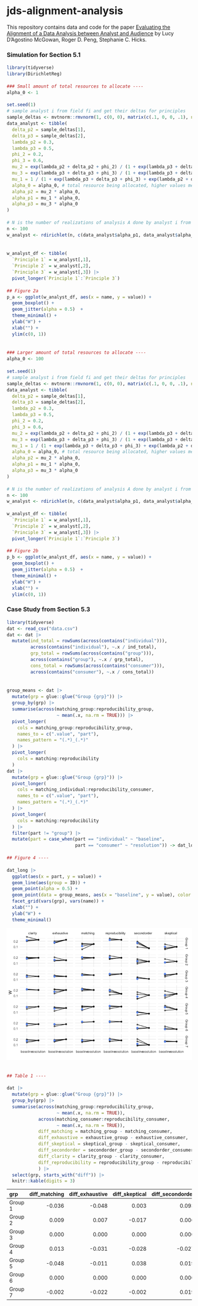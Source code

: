 
<!-- README.md is generated from README.Rmd. Please edit that file -->

# jds-alignment-analysis

<!-- badges: start -->
<!-- badges: end -->

This repository contains data and code for the paper [Evaluating the
Alignment of a Data Analysis between Analyst and
Audience](https://arxiv.org/abs/2312.07616) by Lucy D’Agostino McGowan,
Roger D. Peng, Stephanie C. Hicks.

### Simulation for Section 5.1

``` r
library(tidyverse)
library(DirichletReg)

### Small amount of total resources to allocate ----
alpha_0 <- 1

set.seed(1)
# sample analyst i from field fi and get their deltas for principles
sample_deltas <- mvtnorm::rmvnorm(1, c(0, 0), matrix(c(.1, 0, 0, .1), ncol = 2))
data_analyst <- tibble(
  delta_p2 = sample_deltas[1],
  delta_p3 = sample_deltas[2],
  lambda_p2 = 0.3,
  lambda_p3 = 0.5,
  phi_2 = 0.2,
  phi_3 = 0.6,
  mu_2 = exp(lambda_p2 + delta_p2 + phi_2) / (1 + exp(lambda_p3 + delta_p3 + phi_3) + exp(lambda_p2 + delta_p2 + phi_2)),
  mu_3 = exp(lambda_p3 + delta_p3 + phi_3) / (1 + exp(lambda_p3 + delta_p3 + phi_3) + exp(lambda_p2 + delta_p2 + phi_2)),
  mu_1 = 1 / (1 + exp(lambda_p3 + delta_p3 + phi_3) + exp(lambda_p2 + delta_p2 + phi_2)),
  alpha_0 = alpha_0, # total resource being allocated, higher values mean less variability
  alpha_p2 = mu_2 * alpha_0,
  alpha_p1 = mu_1 * alpha_0,
  alpha_p3 = mu_3 * alpha_0
)

# N is the number of realizations of analysis A done by analyst i from field fi
n <- 100
w_analyst <- rdirichlet(n, c(data_analyst$alpha_p1, data_analyst$alpha_p2, data_analyst$alpha_p3))


w_analyst_df <- tibble(
  `Principle 1` = w_analyst[,1],
  `Principle 2` = w_analyst[,2],
  `Principle 3` = w_analyst[,3]) |>
  pivot_longer(`Principle 1`:`Principle 3`)

## Figure 2a
p_a <- ggplot(w_analyst_df, aes(x = name, y = value)) + 
  geom_boxplot() + 
  geom_jitter(alpha = 0.5)  + 
  theme_minimal() + 
  ylab("W") + 
  xlab("") + 
  ylim(c(0, 1))


### Larger amount of total resources to allocate ----
alpha_0 <- 100

set.seed(1)
# sample analyst i from field fi and get their deltas for principles
sample_deltas <- mvtnorm::rmvnorm(1, c(0, 0), matrix(c(.1, 0, 0, .1), ncol = 2))
data_analyst <- tibble(
  delta_p2 = sample_deltas[1],
  delta_p3 = sample_deltas[2],
  lambda_p2 = 0.3,
  lambda_p3 = 0.5,
  phi_2 = 0.2,
  phi_3 = 0.6,
  mu_2 = exp(lambda_p2 + delta_p2 + phi_2) / (1 + exp(lambda_p3 + delta_p3 + phi_3) + exp(lambda_p2 + delta_p2 + phi_2)),
  mu_3 = exp(lambda_p3 + delta_p3 + phi_3) / (1 + exp(lambda_p3 + delta_p3 + phi_3) + exp(lambda_p2 + delta_p2 + phi_2)),
  mu_1 = 1 / (1 + exp(lambda_p3 + delta_p3 + phi_3) + exp(lambda_p2 + delta_p2 + phi_2)),
  alpha_0 = alpha_0, # total resource being allocated, higher values mean less variability
  alpha_p2 = mu_2 * alpha_0,
  alpha_p1 = mu_1 * alpha_0,
  alpha_p3 = mu_3 * alpha_0
)

# N is the number of realizations of analysis A done by analyst i from field fi
n <- 100
w_analyst <- rdirichlet(n, c(data_analyst$alpha_p1, data_analyst$alpha_p2, data_analyst$alpha_p3))

w_analyst_df <- tibble(
  `Principle 1` = w_analyst[,1],
  `Principle 2` = w_analyst[,2],
  `Principle 3` = w_analyst[,3]) |>
  pivot_longer(`Principle 1`:`Principle 3`)

## Figure 2b
p_b <- ggplot(w_analyst_df, aes(x = name, y = value)) + 
  geom_boxplot() + 
  geom_jitter(alpha = 0.5)  + 
  theme_minimal() + 
  ylab("W") + 
  xlab("") + 
  ylim(c(0, 1))
```

### Case Study from Section 5.3

``` r
library(tidyverse)
dat <- read_csv("data.csv")
dat <- dat |>
  mutate(ind_total = rowSums(across(contains("individual"))),
         across(contains("individual"), ~.x / ind_total),
         grp_total = rowSums(across(contains("group"))),
         across(contains("group"), ~.x / grp_total),
         cons_total = rowSums(across(contains("consumer"))),
         across(contains("consumer"), ~.x / cons_total))


group_means <- dat |>
  mutate(grp = glue::glue("Group {grp}")) |>
  group_by(grp) |>
  summarise(across(matching_group:reproducibility_group,
                   ~ mean(.x, na.rm = TRUE))) |>
  pivot_longer(
    cols = matching_group:reproducibility_group,
    names_to = c(".value", "part"),
    names_pattern = "(.*)_(.*)"
  ) |>
  pivot_longer(
    cols = matching:reproducibility
  )
dat |>
  mutate(grp = glue::glue("Group {grp}")) |>
  pivot_longer(
    cols = matching_individual:reproducibility_consumer,
    names_to = c(".value", "part"),
    names_pattern = "(.*)_(.*)"
  ) |>
  pivot_longer(
    cols = matching:reproducibility
  ) |>
  filter(part != "group") |>
  mutate(part = case_when(part == "individual" ~ "baseline",
                          part == "consumer" ~ "resolution")) -> dat_long

## Figure 4 ----

dat_long |>
  ggplot(aes(x = part, y = value)) +
  geom_line(aes(group = ID)) +
  geom_point(alpha = 0.5) +
  geom_point(data = group_means, aes(x = "baseline", y = value), color = "cornflower blue", size = 2) +
  facet_grid(vars(grp), vars(name)) +
  xlab("") +
  ylab("W") + 
  theme_minimal()
```

![](README_files/figure-gfm/unnamed-chunk-3-1.png)<!-- -->

``` r

## Table 1 ----

dat |>
  mutate(grp = glue::glue("Group {grp}")) |>
  group_by(grp) |>
  summarise(across(matching_group:reproducibility_group,
                   ~ mean(.x, na.rm = TRUE)),
            across(matching_consumer:reproducibility_consumer,
                   ~ mean(.x, na.rm = TRUE)),
            diff_matching = matching_group - matching_consumer,
            diff_exhaustive = exhaustive_group - exhaustive_consumer,
            diff_skeptical = skeptical_group - skeptical_consumer,
            diff_secondorder = secondorder_group - secondorder_consumer,
            diff_clarity = clarity_group - clarity_consumer,
            diff_reproducibility = reproducibility_group - reproducibility_consumer
            ) |>
  select(grp, starts_with("diff")) |>
  knitr::kable(digits = 3)
```

| grp     | diff_matching | diff_exhaustive | diff_skeptical | diff_secondorder | diff_clarity | diff_reproducibility |
|:--------|--------------:|----------------:|---------------:|-----------------:|-------------:|---------------------:|
| Group 1 |        -0.036 |          -0.048 |          0.003 |            0.093 |       -0.009 |               -0.003 |
| Group 2 |         0.009 |           0.007 |         -0.017 |            0.006 |       -0.014 |                0.009 |
| Group 3 |         0.000 |           0.000 |          0.000 |            0.000 |        0.000 |                0.000 |
| Group 4 |         0.013 |          -0.031 |         -0.028 |           -0.027 |        0.013 |                0.059 |
| Group 5 |        -0.048 |          -0.011 |          0.038 |            0.019 |       -0.009 |                0.011 |
| Group 6 |         0.000 |           0.000 |          0.000 |            0.000 |        0.000 |                0.000 |
| Group 7 |        -0.002 |          -0.022 |         -0.002 |            0.019 |       -0.007 |                0.013 |
